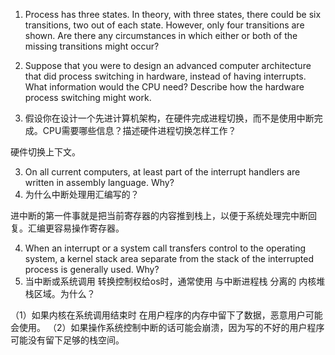 1. Process has three  states. In theory, with three states, there could be six transitions, two out of each state. However, only four transitions are shown. Are there any circumstances in which either or both of the missing transitions might occur?

2. Suppose that you were to design an advanced computer architecture that did process switching in hardware, instead of having interrupts. What information would the CPU need? Describe how the hardware process switching might work.
2. 假设你在设计一个先进计算机架构，在硬件完成进程切换，而不是使用中断完成。CPU需要哪些信息？描述硬件进程切换怎样工作？

硬件切换上下文。

3. On all current computers, at least part of the interrupt handlers are written in assembly language. Why?
3. 为什么中断处理用汇编写的？

进中断的第一件事就是把当前寄存器的内容推到栈上，以便于系统处理完中断回复。汇编更容易操作寄存器。

4. When an interrupt or a system call transfers control to the operating system, a kernel stack area separate from the stack of the interrupted process is generally used. Why?
4. 当中断或系统调用 转换控制权给os时，通常使用 与中断进程栈 分离的 内核堆栈区域。为什么？

（1）如果内核在系统调用结束时 在用户程序的内存中留下了数据，恶意用户可能会使用。
（2）如果操作系统控制中断的话可能会崩溃，因为写的不好的用户程序可能没有留下足够的栈空间。
